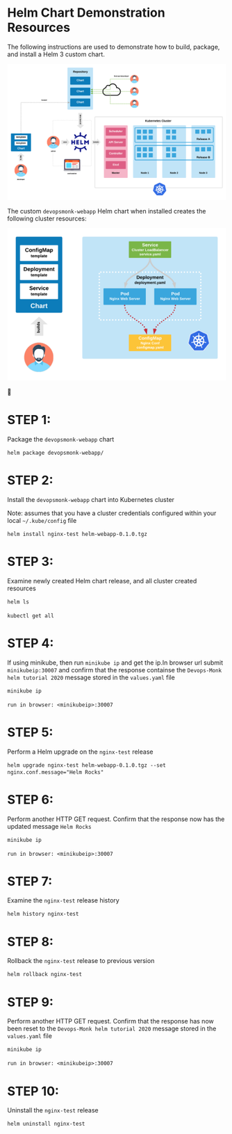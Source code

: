 # Helm Chart Demonstration Resources

The following instructions are used to demonstrate how to build, package, and install a Helm 3 custom chart.

![Helm](./doc/HelmKubernetesDistro.png)

The custom ```devopsmonk-webapp``` Helm chart when installed creates the following cluster resources:

![DevopsMonkWebapp](./doc/HelmTemplate1.png)

:metal:

# STEP 1:
Package the ```devopsmonk-webapp``` chart

```
helm package devopsmonk-webapp/
```

# STEP 2:
Install the ```devopsmonk-webapp``` chart into Kubernetes cluster

Note: assumes that you have a cluster credentials configured within your local ```~/.kube/config``` file

```
helm install nginx-test helm-webapp-0.1.0.tgz
```

# STEP 3:
Examine newly created Helm chart release, and all cluster created resources

```
helm ls

kubectl get all
```

# STEP 4:
If using minikube, then run ```minikube ip``` and get the ip.In browser url submit ```minikubeip:30007``` and confirm that the response containse the ```Devops-Monk helm tutorial 2020``` message stored in the ```values.yaml``` file

```
minikube ip

run in browser: <minikubeip>:30007
```

# STEP 5:
Perform a Helm upgrade on the ```nginx-test``` release

```
helm upgrade nginx-test helm-webapp-0.1.0.tgz --set nginx.conf.message="Helm Rocks"
```

# STEP 6:
Perform another HTTP GET request. Confirm that the response now has the updated message ```Helm Rocks```

```
minikube ip

run in browser: <minikubeip>:30007
```

# STEP 7:
Examine the ```nginx-test``` release history

```
helm history nginx-test
```

# STEP 8:
Rollback the ```nginx-test``` release to previous version

```
helm rollback nginx-test
```

# STEP 9:
Perform another HTTP GET request. Confirm that the response has now been reset to the ```Devops-Monk helm tutorial 2020``` message stored in the ```values.yaml``` file

```
minikube ip

run in browser: <minikubeip>:30007
```

# STEP 10:
Uninstall the ```nginx-test``` release

```
helm uninstall nginx-test
```